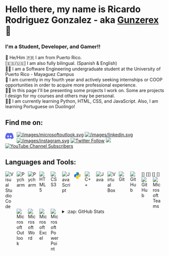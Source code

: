 # Hello there, my name is Ricardo Rodriguez Gonzalez - aka [Gunzerex][youtube] 👋 

### I'm a Student, Developer, and Gamer!!

👦 He/Him
🇵🇷 I am from Puerto Rico. <br>
[🇪🇸/🇺🇸] I am also fully bilingual. (Spanish & English)<br>
👨‍🎓 I am a Software Engineering undergraduate student at the University of Puerto Rico - Mayaguez Campus<br>
💼 I am currently in my fourth year and actively seeking internships or COOP opportunities in order to acquire more professional experience.<br>
👨‍💻 In this page I'll be presenting some projects I work on. Some are projects I design for my courses and others may be personal.<br>
👨‍🏫 I am currently learning Python, HTML, CSS, and JavaScript. Also, I am learning Portuguese on Duolingo!


## Find me on:
[![/images/microsoftoutlook.svg](https://img.shields.io/badge/Microsoft_Outlook-0078D4?style=for-the-badge&logo=microsoft-outlook&logoColor=whitet)][email]
[![/images/linkedin.svg](https://img.shields.io/badge/LinkedIn-0077B5?style=for-the-badge&logo=linkedin&logoColor=white)][linkedin]
[<img align="left" alt="Discord" width="26px" src="/images/discord.svg" style="padding-right:10px;" />][discord]
[![/images/instagram.svg](https://img.shields.io/badge/Instagram-E4405F?style=for-the-badge&logo=instagram&logoColor=white)][instagram]
[![Twitter Follow](https://img.shields.io/twitter/follow/gunzerex?color=1DA1F2&logo=twitter&style=for-the-badge)][twitter]
[![](https://img.shields.io/instagram/follow/gunzerex?color=1DA1F2&logo=instagram&style=for-the-badge)][instagram]
[![YouTube Channel Subscribers](https://img.shields.io/youtube/channel/subscribers/UCQIcQ3zI9siH8VKnlIC80Fw?logo=youtube&logoColor=red&style=for-the-badge)][youtube]


<!-- [![website](/images/maildotru.svg)](ricardo.rodriguez67@upr.edu) -->
<!-- [![website](./img/globe-light.svg)](https://codestackr.com) -->
<!-- [![website](./img/globe-dark.svg)](https://codestackr.com#gh-dark-mode-only) -->
<!-- &nbsp;&nbsp; -->
<!-- [![website](/images/linkedin.svg)](https://linkedin.com/in/ricky-rodz-gonz-se2754) -->
<!-- [![website](./img/linkedin-dark.svg)](https://linkedin.com/in/ricky-rodz-gonz-se2754#gh-dark-mode-only) -->
<!-- &nbsp;&nbsp; -->
<!-- [![website](/images/youtube.svg)](https://youtube.com/gunzerex) -->
<!-- [![website](/images/youtube.svg)](https://youtube.com/gunzerex#gh-dark-mode-only) -->
<!-- &nbsp;&nbsp; -->
<!-- [![website](/images/twitter.svg)](https://twitter.com/gunzerex) -->
<!-- [![website](./img/twitter-dark.svg)](https://twitter.com/gunzerex#gh-dark-mode-only) -->
<!-- &nbsp;&nbsp; -->
<!-- [![website](/images/instagram.svg)](https://instagram.com/gunzerex) -->
<!-- [![website](./img/instagram-dark.svg)](https://instagram.com/gunzerex#gh-dark-mode-only) -->

## Languages and Tools:

[<img align="left" alt="Visual Studio Code" width="26px" src="https://cdn.jsdelivr.net/gh/devicons/devicon/icons/vscode/vscode-original.svg" style="padding-right:10px;" />](https://code.visualstudio.com)
[<img align="left" alt="Pycharm" width="26px" src="https://upload.wikimedia.org/wikipedia/commons/1/1d/PyCharm_Icon.svg" style="padding-right:10px;" />](https://www.jetbrains.com/pycharm/)
[<img align="left" alt="Pycharm" width="26px" src="https://upload.wikimedia.org/wikipedia/commons/9/9c/IntelliJ_IDEA_Icon.svg" style="padding-right:10px;" />](https://www.jetbrains.com/idea/)
[<img align="left" alt="HTML5" width="26px" src="https://cdn.jsdelivr.net/gh/devicons/devicon/icons/html5/html5-original.svg" style="padding-right:10px;" />]
[<img align="left" alt="CSS3" width="26px" src="https://cdn.jsdelivr.net/gh/devicons/devicon/icons/css3/css3-original.svg" style="padding-right:10px;" />]]
[<img align="left" alt="JavaScript" width="26px" src="https://cdn.jsdelivr.net/gh/devicons/devicon/icons/javascript/javascript-original.svg" style="padding-right:10px;" />]
[<img align="left" alt="Pyhton" width="26px" src="/images/icons8-python.svg" style="padding-right:10px;" />](https://www.python.org/psf-landing/)
[<img align="left" alt="C++" width="26px" src="https://upload.wikimedia.org/wikipedia/commons/1/18/ISO_C%2B%2B_Logo.svg" style="padding-right:10px;" />]
[<img align="left" alt="Java" width="26px" src="https://www.vectorlogo.zone/logos/java/java-vertical.svg" style="padding-right:10px;" />](https://www.java.com/en/)
[<img align="left" alt="Virtual Box" width="26px" src="https://www.vectorlogo.zone/logos/virtualbox/virtualbox-icon.svg" style="padding-right:10px;" />](https://www.virtualbox.org)
[<img align="left" alt="Git" width="26px" src="https://cdn.jsdelivr.net/gh/devicons/devicon/icons/git/git-original.svg" style="padding-right:10px;" />](https://git-scm.com)
[<img align="left" alt="GitHub" width="26px" src="https://user-images.githubusercontent.com/3369400/139447912-e0f43f33-6d9f-45f8-be46-2df5bbc91289.png" style="padding-right:10px;" />](https://github.com#gh-dark-mode-only)
[<img align="left" alt="GitHub" width="26px" src="https://user-images.githubusercontent.com/3369400/139448065-39a229ba-4b06-434b-bc67-616e2ed80c8f.png" style="padding-right:10px;" />](https://github.com#gh-light-mode-only)
[<img align="left" alt="Microsoft Teams" width="26px" src="https://upload.wikimedia.org/wikipedia/commons/c/c9/Microsoft_Office_Teams_%282018%E2%80%93present%29.svg" style="padding-right:10px;" />](https://www.microsoft.com/en-us/microsoft-teams/group-chat-software)
[<img align="left" alt="Microsoft Outlook" width="26px" src="https://upload.wikimedia.org/wikipedia/commons/d/df/Microsoft_Office_Outlook_%282018%E2%80%93present%29.svg" style="padding-right:10px;" />](https://outlook.office.com)
[<img align="left" alt="Microsoft Word" width="26px" src="[/images/microsoftword.svg](https://upload.wikimedia.org/wikipedia/commons/f/fd/Microsoft_Office_Word_%282019%E2%80%93present%29.svg)" style="padding-right:10px;" />](https://www.microsoft.com/en-ww/microsoft-365/word)
[<img align="left" alt="Microsoft Excel" width="26px" src="[/images/microsoftexcel.svg](https://upload.wikimedia.org/wikipedia/commons/3/34/Microsoft_Office_Excel_%282019%E2%80%93present%29.svg)" style="padding-right:10px;" />](https://www.microsoft.com/en-ww/microsoft-365/excel)
[<img align="left" alt="Microsoft Power Point" width="26px" src="[/images/microsoftpowerpoint.svg](https://upload.wikimedia.org/wikipedia/commons/0/0d/Microsoft_Office_PowerPoint_%282019%E2%80%93present%29.svg)" style="padding-right:10px;" />]([/images/microsoftoutlook.svg](https://www.microsoft.com/en-ww/microsoft-365/powerpoint))
<!-- [<img align="left" alt="MongoDB" width="26px" src="https://cdn.jsdelivr.net/gh/devicons/devicon/icons/mongodb/mongodb-original.svg" style="padding-right:10px;" />]
[<img align="left" alt="MySQL" width="26px" src="https://cdn.jsdelivr.net/gh/devicons/devicon/icons/mysql/mysql-original.svg" style="padding-right:10px;" />] -->
<br />
<br />

---

<details>
  <summary>:zap: GitHub Stats</summary>

  <img align="left" alt="RicardoRodz's GitHub Stats" src="https://github-readme-stats.vercel.app/api?username=RicardoRodz&show_icons=true&hide_border=false&title_color=ff652f&icon_color=FFE400&bg_color=09131B&text_color=ffffff&border_color=0c1a25" />

</details>

<!-- [website]:  -->
<!-- [course]:  -->
[email]: ricardo.rodriguez67@upr.edu
[twitter]: https://twitter.com/gunzerex
[youtube]: https://www.youtube.com/channel/UCQIcQ3zI9siH8VKnlIC80Fw
[instagram]: https://www.instagram.com/gunzerex/
[linkedin]: https://www.linkedin.com/in/ricky-rodz-gonz-se2754/
[discord]: https://discord.com/users/526083713444872202